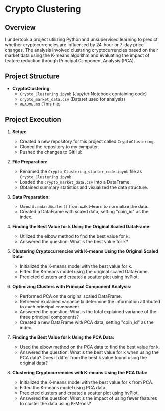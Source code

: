 # Crypto Clustering

## Overview

I undertook a project utilizing Python and unsupervised learning to predict whether cryptocurrencies are influenced by 24-hour or 7-day price changes. The analysis involved clustering cryptocurrencies based on their market data using the K-means algorithm and evaluating the impact of feature reduction through Principal Component Analysis (PCA).

## Project Structure

- **CryptoClustering**
  - `Crypto_Clustering.ipynb` (Jupyter Notebook containing code)
  - `crypto_market_data.csv` (Dataset used for analysis)
  - `README.md` (This file)

## Project Execution

1. **Setup:**
   - Created a new repository for this project called `CryptoClustering`.
   - Cloned the repository to my computer.
   - Pushed the changes to GitHub.

2. **File Preparation:**
   - Renamed the `Crypto_Clustering_starter_code.ipynb` file as `Crypto_Clustering.ipynb`.
   - Loaded the `crypto_market_data.csv` into a DataFrame.
   - Obtained summary statistics and visualized the data structure.

3. **Data Preparation:**
   - Used `StandardScaler()` from scikit-learn to normalize the data.
   - Created a DataFrame with scaled data, setting "coin_id" as the index.

4. **Finding the Best Value for k Using the Original Scaled DataFrame:**
   - Utilized the elbow method to find the best value for k.
   - Answered the question: What is the best value for k?

5. **Clustering Cryptocurrencies with K-means Using the Original Scaled Data:**
   - Initialized the K-means model with the best value for k.
   - Fitted the K-means model using the original scaled DataFrame.
   - Predicted clusters and created a scatter plot using hvPlot.

6. **Optimizing Clusters with Principal Component Analysis:**
   - Performed PCA on the original scaled DataFrame.
   - Retrieved explained variance to determine the information attributed to each principal component.
   - Answered the question: What is the total explained variance of the three principal components?
   - Created a new DataFrame with PCA data, setting "coin_id" as the index.

7. **Finding the Best Value for k Using the PCA Data:**
   - Used the elbow method on the PCA data to find the best value for k.
   - Answered the question: What is the best value for k when using the PCA data? Does it differ from the best k value found using the original data?

8. **Clustering Cryptocurrencies with K-means Using the PCA Data:**
   - Initialized the K-means model with the best value for k from PCA.
   - Fitted the K-means model using PCA data.
   - Predicted clusters and created a scatter plot using hvPlot.
   - Answered the question: What is the impact of using fewer features to cluster the data using K-Means?
